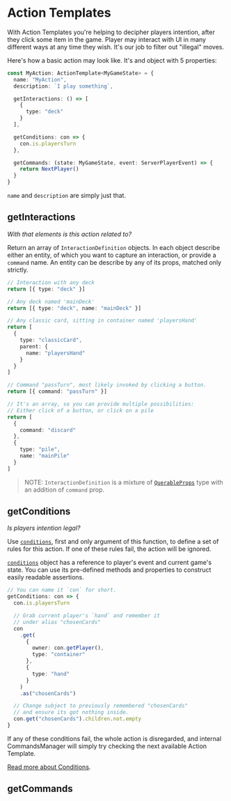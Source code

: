 # Action Templates

With Action Templates you're helping to decipher players intention, after they click some item in the game. Player may interact with UI in many different ways at any time they wish. It's our job to filter out "illegal" moves.

Here's how a basic action may look like. It's and object with 5 properties:

```typescript
const MyAction: ActionTemplate<MyGameState> = {
  name: "MyAction",
  description: `I play something`,

  getInteractions: () => [
    {
      type: "deck"
    }
  ],

  getConditions: con => {
    con.is.playersTurn
  },

  getCommands: (state: MyGameState, event: ServerPlayerEvent) => {
    return NextPlayer()
  }
}
```

`name` and `description` are simply just that.

## getInteractions

_With that elements is this action related to?_

Return an array of `InteractionDefinition` objects. In each object describe either an entity, of which you want to capture an interaction, or provide a `command` name. An entity can be describe by any of its props, matched only strictly.

```typescript
// Interaction with any deck
return [{ type: "deck" }]

// Any deck named 'mainDeck'
return [{ type: "deck", name: "mainDeck" }]

// Any classic card, sitting in container named 'playersHand'
return [
  {
    type: "classicCard",
    parent: {
      name: "playersHand"
    }
  }
]

// Command "passTurn", most likely invoked by clicking a button.
return [{ command: "passTurn" }]

// It's an array, so you can provide multiple possibilities:
// Either click of a button, or click on a pile
return [
  {
    command: "discard"
  },
  {
    type: "pile",
    name: "mainPile"
  }
]
```

> NOTE: `InteractionDefinition` is a mixture of [`QuerableProps`](./types.md#QuerableProps) type with an addition of `command` prop.

## getConditions

_Is players intention legal?_

Use [`conditions`](./conditions.md), first and only argument of this function, to define a set of rules for this action. If one of these rules fail, the action will be ignored.

[`conditions`](./conditions.md) object has a reference to player's event and current game's state. You can use its pre-defined methods and properties to construct easily readable assertions.

```typescript
// You can name it `con` for short.
getConditions: con => {
  con.is.playersTurn

  // Grab current player's `hand` and remember it
  // under alias "chosenCards"
  con
    .get(
      {
        owner: con.getPlayer(),
        type: "container"
      },
      {
        type: "hand"
      }
    )
    .as("chosenCards")

  // Change subject to previously remembered "chosenCards"
  // and ensure its got nothing inside.
  con.get("chosenCards").children.not.empty
}
```

If any of these conditions fail, the whole action is disregarded, and internal CommandsManager will simply try checking the next available Action Template.

[Read more about Conditions](./conditions.md).

## getCommands
